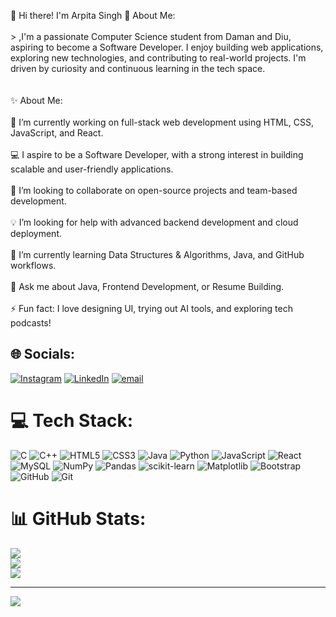 👋 Hi there! I'm Arpita Singh
💫 About Me:<br><br>> ,I'm a passionate Computer Science student from Daman and Diu, aspiring to become a Software Developer. I enjoy building web applications, exploring new technologies, and contributing to real-world projects. I'm driven by curiosity and continuous learning in the tech space.<br><br><br>✨ About Me:<br><br>🔭 I’m currently working on full-stack web development using HTML, CSS, JavaScript, and React.<br><br>💻 I aspire to be a Software Developer, with a strong interest in building scalable and user-friendly applications.<br><br>🤝 I’m looking to collaborate on open-source projects and team-based development.<br><br>💡 I’m looking for help with advanced backend development and cloud deployment.<br><br>🌱 I’m currently learning Data Structures & Algorithms, Java, and GitHub workflows.<br><br>💬 Ask me about Java, Frontend Development, or Resume Building.<br><br>⚡ Fun fact: I love designing UI, trying out AI tools, and exploring tech podcasts!


## 🌐 Socials:
[![Instagram](https://img.shields.io/badge/Instagram-%23E4405F.svg?logo=Instagram&logoColor=white)](https://instagram.com/arpitarajput_16) [![LinkedIn](https://img.shields.io/badge/LinkedIn-%230077B5.svg?logo=linkedin&logoColor=white)](https://linkedin.com/in/arpita-singh-7b7904205) [![email](https://img.shields.io/badge/Email-D14836?logo=gmail&logoColor=white)](mailto:arpitanims@gmail.com) 

# 💻 Tech Stack:
![C](https://img.shields.io/badge/c-%2300599C.svg?style=for-the-badge&logo=c&logoColor=white) ![C++](https://img.shields.io/badge/c++-%2300599C.svg?style=for-the-badge&logo=c%2B%2B&logoColor=white) ![HTML5](https://img.shields.io/badge/html5-%23E34F26.svg?style=for-the-badge&logo=html5&logoColor=white) ![CSS3](https://img.shields.io/badge/css3-%231572B6.svg?style=for-the-badge&logo=css3&logoColor=white) ![Java](https://img.shields.io/badge/java-%23ED8B00.svg?style=for-the-badge&logo=openjdk&logoColor=white) ![Python](https://img.shields.io/badge/python-3670A0?style=for-the-badge&logo=python&logoColor=ffdd54) ![JavaScript](https://img.shields.io/badge/javascript-%23323330.svg?style=for-the-badge&logo=javascript&logoColor=%23F7DF1E) ![React](https://img.shields.io/badge/react-%2320232a.svg?style=for-the-badge&logo=react&logoColor=%2361DAFB) ![MySQL](https://img.shields.io/badge/mysql-4479A1.svg?style=for-the-badge&logo=mysql&logoColor=white) ![NumPy](https://img.shields.io/badge/numpy-%23013243.svg?style=for-the-badge&logo=numpy&logoColor=white) ![Pandas](https://img.shields.io/badge/pandas-%23150458.svg?style=for-the-badge&logo=pandas&logoColor=white) ![scikit-learn](https://img.shields.io/badge/scikit--learn-%23F7931E.svg?style=for-the-badge&logo=scikit-learn&logoColor=white) ![Matplotlib](https://img.shields.io/badge/Matplotlib-%23ffffff.svg?style=for-the-badge&logo=Matplotlib&logoColor=black) ![Bootstrap](https://img.shields.io/badge/bootstrap-%238511FA.svg?style=for-the-badge&logo=bootstrap&logoColor=white) ![GitHub](https://img.shields.io/badge/github-%23121011.svg?style=for-the-badge&logo=github&logoColor=white) ![Git](https://img.shields.io/badge/git-%23F05033.svg?style=for-the-badge&logo=git&logoColor=white)
# 📊 GitHub Stats:
![](https://github-readme-stats.vercel.app/api?username=ARPITA1614&theme=dark&hide_border=false&include_all_commits=false&count_private=false)<br/>
![](https://nirzak-streak-stats.vercel.app/?user=ARPITA1614&theme=dark&hide_border=false)<br/>
![](https://github-readme-stats.vercel.app/api/top-langs/?username=ARPITA1614&theme=dark&hide_border=false&include_all_commits=false&count_private=false&layout=compact)

---
[![](https://visitcount.itsvg.in/api?id=ARPITA1614&icon=0&color=0)](https://visitcount.itsvg.in)

<!-- Proudly created with GPRM ( https://gprm.itsvg.in ) -->
